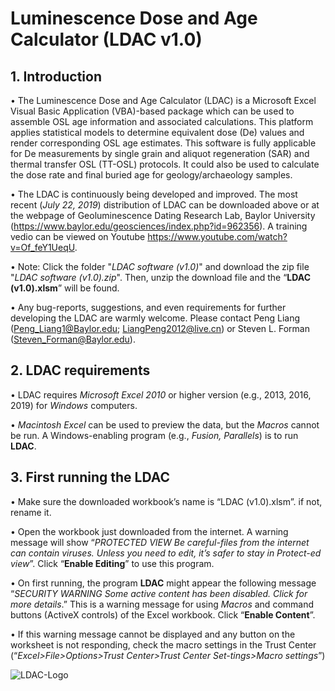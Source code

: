 # Luminescence Dose and Age Calculator (LDAC v1.0)

## 1. Introduction
• The Luminescence Dose and Age Calculator (LDAC) is a Microsoft Excel Visual Basic Application (VBA)-based package which can be used to assemble OSL age information and associated calculations. This platform applies statistical models to determine equivalent dose (De) values and render corresponding OSL age estimates. This software is fully applicable for De measurements by single grain and aliquot regeneration (SAR) and thermal transfer OSL (TT-OSL) protocols. It could also be used to calculate the dose rate and final buried age for geology/archaeology samples.

• The LDAC is continuously being developed and improved. The most recent (*July 22, 2019*) distribution of LDAC can be downloaded above or at the webpage of Geoluminescence Dating Research Lab, Baylor University (https://www.baylor.edu/geosciences/index.php?id=962356). A training vedio can be viewed on Youtube https://www.youtube.com/watch?v=Of_feY1UeqU.

• Note: Click the folder "*LDAC software (v1.0)*" and download the zip file "*LDAC software (v1.0).zip*". Then, unzip the download file and the “**LDAC (v1.0).xlsm**” will be found.

• Any bug-reports, suggestions, and even requirements for further developing the LDAC are warmly welcome. Please contact Peng Liang (Peng_Liang1@Baylor.edu; LiangPeng2012@live.cn) or Steven L. Forman (Steven_Forman@Baylor.edu).

## 2. LDAC requirements
• LDAC requires *Microsoft Excel 2010* or higher version (e.g., 2013, 2016, 2019) for *Windows* computers.

• *Macintosh Excel* can be used to preview the data, but the *Macros* cannot be run. A Windows-enabling program (e.g., *Fusion, Parallels*) is to run **LDAC**.

## 3. First running the LDAC
• Make sure the downloaded workbook’s name is “LDAC (v1.0).xlsm”. if not, rename it.

• Open the workbook just downloaded from the internet. A warning message will show “*PROTECTED VIEW Be careful-files from the internet can contain viruses. Unless you need to edit, it’s safer to stay in Protect-ed view*”. Click “**Enable Editing**” to use this program. 

• On first running, the program **LDAC** might appear the following message “*SECURITY 
WARNING Some active content has been disabled. Click for more details*.” This is a warning message for using *Macros* and command buttons (ActiveX controls) of the Excel workbook. Click “**Enable Content**”. 

• If this warning message cannot be displayed and any button on the worksheet is not responding, check the macro settings in the Trust Center (“*Excel>File>Options>Trust Center>Trust Center Set-tings>Macro settings*”)

![LDAC-Logo](https://github.com/lesshsroc/LDAC/blob/master/ICON/LDAC_Logo.jpg)
